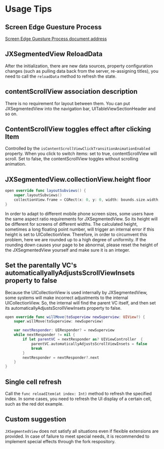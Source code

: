# Usage Tips  

## Screen Edge Guesture Process

[Screen Edge Guesture Process document address](https://github.com/pujiaxin33/JXSegmentedView/blob/master/Document/%E4%BE%A7%E6%BB%91%E6%89%8B%E5%8A%BF%E5%A4%84%E7%90%86%E8%AF%B4%E6%98%8E%E6%96%87%E6%A1%A3.md)

## JXSegmentedView ReloadData

After the initialization, there are new data sources, property configuration changes (such as pulling data back from the server, re-assigning titles), you need to call the `reloadData` method to refresh the state.

## contentScrollView association description

There is no requirement for layout between them. You can put JXSegmentedView into the navigation bar, UITableViewSectionHeader and so on.

## ContentScrollView toggles effect after clicking Item

Controlled by the `isContentScrollViewClickTransitionAnimationEnabled` property. When you click to switch items: set to true, contentScrollView will scroll. Set to false, the contentScrollView toggles without scrolling animation.

## JXSegmentedView.collectionView.height floor

```Swift
open override func layoutSubviews() {
    super.layoutSubviews()
    collectionView.frame = CGRect(x: 0, y: 0, width: bounds.size.width, height: floor(bounds.size.height))
}
```
In order to adapt to different mobile phone screen sizes, some users have the same aspect ratio requirements for JXSegmentedView. So its height will be different for screens of different widths. The calculated height, sometimes a long floating point number, will trigger an internal error if this height is set to UICollectionView. Therefore, in order to circumvent this problem, here we are rounded up to a high degree of uniformity.
If the rounding down causes your page to be abnormal, please reset the height of the JXSegmentedView yourself and make sure it is an integer.

## Set the parentally VC's automaticallyallyAdjustsScrollViewInsets property to false

Because the UICollectionView is used internally by JXSegmentedView, some systems will make incorrect adjustments to the internal UICollectionView. So, the internal will find the parent VC itself, and then set its automaticallyAdjustsScrollViewInsets property to false.
```SWift
open override func willMove(toSuperview newSuperview: UIView?) {
    super.willMove(toSuperview: newSuperview)

    var nextResponder: UIResponder? = newSuperview
    while nextResponder != nil {
        if let parentVC = nextResponder as? UIViewController  {
            parentVC.automaticallyAdjustsScrollViewInsets = false
            break
        }
        nextResponder = nextResponder?.next
    }
}
```
 
## Single cell refresh

Call the `func reloadItem(at index: Int)` method to refresh the specified index.
In some cases, you need to refresh the UI display of a certain cell, such as the red dot example.
 
## Custom suggestion

`JXSegmentedView` does not satisfy all situations even if flexible extensions are provided. In case of failure to meet special needs, it is recommended to implement special effects through the fork respository.